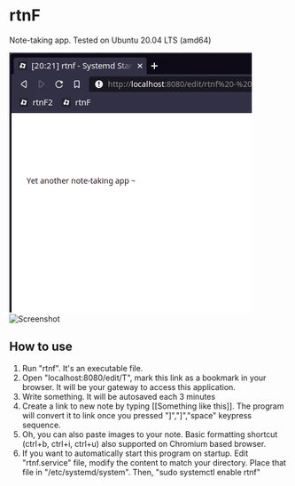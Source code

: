 # rtnF
Note-taking app. Tested on Ubuntu 20.04 LTS (amd64)

![Screenshot](https://raw.githubusercontent.com/altilunium/rtnF/main/rtnf-screenshot.png)
![Screenshot](https://raw.githubusercontent.com/altilunium/rtnF/main/rtnf-screenshot2.jpeg)

## How to use
1. Run "rtnf". It's an executable file.
2. Open "localhost:8080/edit/T", mark this link as a bookmark in your browser. It will be your gateway to access this application.
3. Write something. It will be autosaved each 3 minutes
4. Create a link to new note by typing \[[Something like this\]]. The program will convert it to link once you pressed "\]","\]","space" keypress sequence.
5. Oh, you can also paste images to your note. Basic formatting shortcut (ctrl+b, ctrl+i, ctrl+u) also supported on Chromium based browser.
6. If you want to automatically start this program on startup. Edit "rtnf.service" file, modify the content to match your directory. Place that file in "/etc/systemd/system". Then, "sudo systemctl enable rtnf" 
